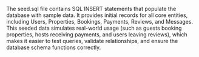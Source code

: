 The seed.sql file contains SQL INSERT statements that populate the database with sample data. It provides initial records for all core entities, including Users, Properties, Bookings, Payments, Reviews, and Messages. This seeded data simulates real-world usage (such as guests booking properties, hosts receiving payments, and users leaving reviews), which makes it easier to test queries, validate relationships, and ensure the database schema functions correctly.
